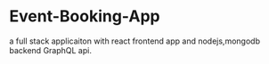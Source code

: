 # Event-Booking-App
a full stack applicaiton with react frontend app and nodejs,mongodb backend GraphQL api.
